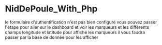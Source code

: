 # NidDePoule_With_Php

le formulaire d'authentification n'est pas bien configuré 
vous pouvez passer l'étape pour aller sur le dashboard et voir les marqueurs et les différents champs longitude et latitude
pour affiché les marqueurs il vous faudra passer par la base de donnée pour les afficher 
